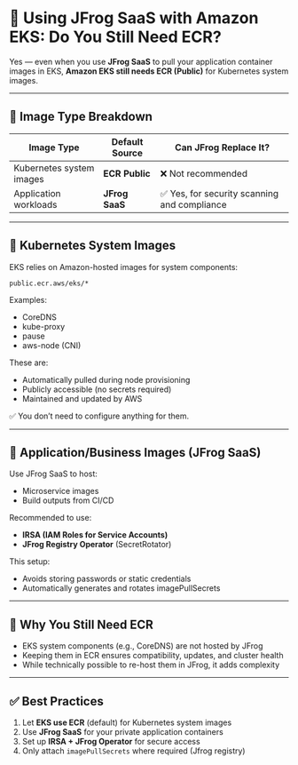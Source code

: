 # 🚀 Using JFrog SaaS with Amazon EKS: Do You Still Need ECR?

Yes — even when you use **JFrog SaaS** to pull your application container images in EKS, **Amazon EKS still needs ECR (Public)** for Kubernetes system images.

---

## 🧩 Image Type Breakdown

| Image Type                 | Default Source         | Can JFrog Replace It?     |
|---------------------------|------------------------|----------------------------|
| Kubernetes system images  | **ECR Public**         | ❌ Not recommended         |
| Application workloads     | **JFrog SaaS**         | ✅ Yes, for security scanning and compliance              |

---

## 🔹 Kubernetes System Images

EKS relies on Amazon-hosted images for system components:

```
public.ecr.aws/eks/*
```

Examples:
- CoreDNS
- kube-proxy
- pause
- aws-node (CNI)

These are:
- Automatically pulled during node provisioning
- Publicly accessible (no secrets required)
- Maintained and updated by AWS

✅ You don’t need to configure anything for them.

---

## 🔹 Application/Business Images (JFrog SaaS)

Use JFrog SaaS to host:
- Microservice images
- Build outputs from CI/CD

Recommended to use:
- **IRSA (IAM Roles for Service Accounts)**
- **JFrog Registry Operator** (SecretRotator)

This setup:
- Avoids storing passwords or static credentials
- Automatically generates and rotates imagePullSecrets

---

## 🔐 Why You Still Need ECR

- EKS system components (e.g., CoreDNS) are not hosted by JFrog
- Keeping them in ECR ensures compatibility, updates, and cluster health
- While technically possible to re-host them in JFrog, it adds complexity

---

## ✅ Best Practices

1. Let **EKS use ECR** (default) for Kubernetes system images
2. Use **JFrog SaaS** for your private application containers
3. Set up **IRSA + JFrog Operator** for secure access
4. Only attach `imagePullSecrets` where required (Jfrog registry)
